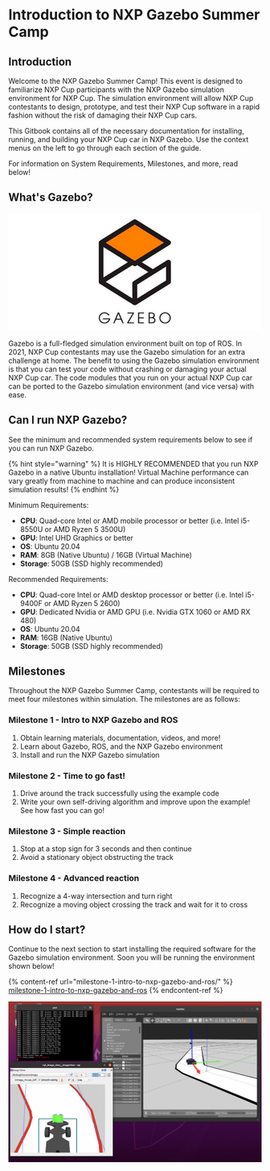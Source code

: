 # Introduction to NXP Gazebo Summer Camp

## Introduction

Welcome to the NXP Gazebo Summer Camp! This event is designed to familiarize NXP Cup participants with the NXP Gazebo simulation environment for NXP Cup. The simulation environment will allow NXP Cup contestants to design, prototype, and test their NXP Cup software in a rapid fashion without the risk of damaging their NXP Cup cars.&#x20;

This Gitbook contains all of the necessary documentation for installing, running, and building your NXP Cup car in NXP Gazebo. Use the context menus on the left to go through each section of the guide.

For information on System Requirements, Milestones, and more, read below!

## What's Gazebo?

![](<../.gitbook/assets/image (10) (1).png>)

Gazebo is a full-fledged simulation environment built on top of ROS. In 2021, NXP Cup contestants may use the Gazebo simulation for an extra challenge at home. The benefit to using the Gazebo simulation environment is that you can test your code without crashing or damaging your actual NXP Cup car. The code modules that you run on your actual NXP Cup car can be ported to the Gazebo simulation environment (and vice versa) with ease.

## Can I run NXP Gazebo?

See the minimum and recommended system requirements below to see if you can run NXP Gazebo.

{% hint style="warning" %}
It is HIGHLY RECOMMENDED that you run NXP Gazebo in a native Ubuntu installation! Virtual Machine performance can vary greatly from machine to machine and can produce inconsistent simulation results!
{% endhint %}

Minimum Requirements:

* **CPU**: Quad-core Intel or AMD mobile processor or better (i.e. Intel i5-8550U or AMD Ryzen 5 3500U)
* **GPU**: Intel UHD Graphics or better
* **OS**: Ubuntu 20.04
* **RAM**: 8GB (Native Ubuntu) / 16GB (Virtual Machine)
* **Storage**: 50GB (SSD highly recommended)

Recommended Requirements:

* **CPU**: Quad-core Intel or AMD desktop processor or better (i.e. Intel i5-9400F or AMD Ryzen 5 2600)
* **GPU**: Dedicated Nvidia or AMD GPU (i.e. Nvidia GTX 1060 or AMD RX 480)
* **OS**: Ubuntu 20.04
* **RAM**: 16GB (Native Ubuntu)
* **Storage**: 50GB (SSD highly recommended)

## Milestones

Throughout the NXP Gazebo Summer Camp, contestants will be required to meet four milestones within simulation. The milestones are as follows:

### Milestone 1 - Intro to NXP Gazebo and ROS

1. Obtain learning materials, documentation, videos, and more!
2. Learn about Gazebo, ROS, and the NXP Gazebo environment
3. Install and run the NXP Gazebo simulation

### Milestone 2 - Time to go fast!

1. Drive around the track successfully using the example code
2. Write your own self-driving algorithm and improve upon the example! See how fast you can go!

### Milestone 3 - Simple reaction

1. Stop at a stop sign for 3 seconds and then continue
2. Avoid a stationary object obstructing the track

### Milestone 4 - Advanced reaction

1. Recognize a 4-way intersection and turn right
2. Recognize a moving object crossing the track and wait for it to cross

## How do I start?

Continue to the next section to start installing the required software for the Gazebo simulation environment. Soon you will be running the environment shown below!

{% content-ref url="milestone-1-intro-to-nxp-gazebo-and-ros/" %}
[milestone-1-intro-to-nxp-gazebo-and-ros](milestone-1-intro-to-nxp-gazebo-and-ros/)
{% endcontent-ref %}

![NXP Cup Car in Gazebo Simulation](<../.gitbook/assets/image (11) (1).png>)


